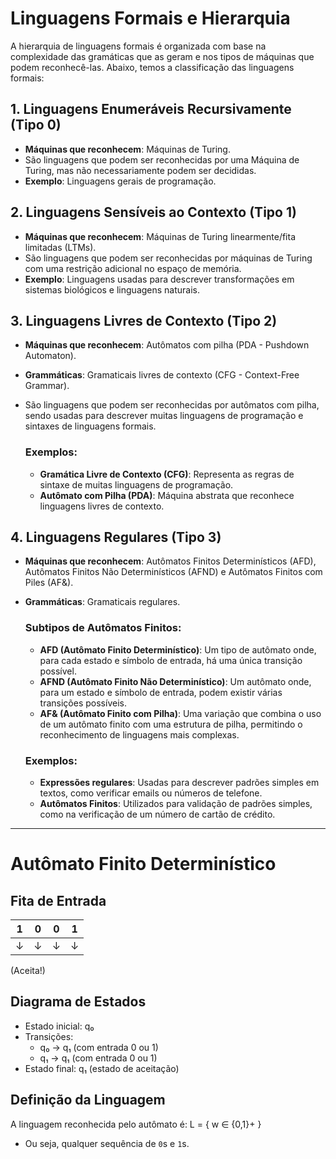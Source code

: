 # Linguagens Formais e Hierarquia

A hierarquia de linguagens formais é organizada com base na complexidade das gramáticas que as geram e nos tipos de máquinas que podem reconhecê-las. Abaixo, temos a classificação das linguagens formais:

## 1. **Linguagens Enumeráveis Recursivamente** (Tipo 0)

- **Máquinas que reconhecem**: Máquinas de Turing.
- São linguagens que podem ser reconhecidas por uma Máquina de Turing, mas não necessariamente podem ser decididas.
- **Exemplo**: Linguagens gerais de programação.

## 2. **Linguagens Sensíveis ao Contexto** (Tipo 1)

- **Máquinas que reconhecem**: Máquinas de Turing linearmente/fita limitadas (LTMs).
- São linguagens que podem ser reconhecidas por máquinas de Turing com uma restrição adicional no espaço de memória.
- **Exemplo**: Linguagens usadas para descrever transformações em sistemas biológicos e linguagens naturais.

## 3. **Linguagens Livres de Contexto** (Tipo 2)

- **Máquinas que reconhecem**: Autômatos com pilha (PDA - Pushdown Automaton).
- **Grammáticas**: Gramaticais livres de contexto (CFG - Context-Free Grammar).
- São linguagens que podem ser reconhecidas por autômatos com pilha, sendo usadas para descrever muitas linguagens de programação e sintaxes de linguagens formais.
  
  ### Exemplos:
  - **Gramática Livre de Contexto (CFG)**: Representa as regras de sintaxe de muitas linguagens de programação.
  - **Autômato com Pilha (PDA)**: Máquina abstrata que reconhece linguagens livres de contexto.

## 4. **Linguagens Regulares** (Tipo 3)

- **Máquinas que reconhecem**: Autômatos Finitos Determinísticos (AFD), Autômatos Finitos Não Determinísticos (AFND) e Autômatos Finitos com Piles (AF&).
- **Grammáticas**: Gramaticais regulares.
  
  ### Subtipos de Autômatos Finitos:
  
  - **AFD (Autômato Finito Determinístico)**: Um tipo de autômato onde, para cada estado e símbolo de entrada, há uma única transição possível.
  - **AFND (Autômato Finito Não Determinístico)**: Um autômato onde, para um estado e símbolo de entrada, podem existir várias transições possíveis.
  - **AF& (Autômato Finito com Pilha)**: Uma variação que combina o uso de um autômato finito com uma estrutura de pilha, permitindo o reconhecimento de linguagens mais complexas.

  ### Exemplos:
  - **Expressões regulares**: Usadas para descrever padrões simples em textos, como verificar emails ou números de telefone.
  - **Autômatos Finitos**: Utilizados para validação de padrões simples, como na verificação de um número de cartão de crédito.

---
# Autômato Finito Determinístico

## Fita de Entrada

| 1 | 0 | 0 | 1 |
|---|---|---|---|
| ↓ | ↓ | ↓ | ↓ |

(Aceita!)

## Diagrama de Estados

- Estado inicial: q₀  
- Transições:
  - q₀ → q₁ (com entrada 0 ou 1)
  - q₁ → q₁ (com entrada 0 ou 1)
- Estado final: q₁ (estado de aceitação)

## Definição da Linguagem

A linguagem reconhecida pelo autômato é: L = { w ∈ {0,1}+ }
  - Ou seja, qualquer sequência de `0`s e `1`s.
